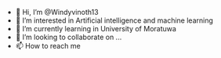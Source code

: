 - 👋 Hi, I’m @Windyvinoth13
- 👀 I’m interested in Artificial intelligence and machine learning
- 🌱 I’m currently learning in University of Moratuwa
- 💞️ I’m looking to collaborate on ...
- 📫 How to reach me 

<!---
Windyvinoth13/Windyvinoth13 is a ✨ special ✨ repository because its `README.md` (this file) appears on your GitHub profile.
You can click the Preview link to take a look at your changes.
--->
